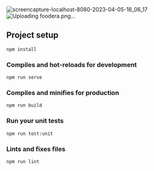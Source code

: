 ![screencapture-localhost-8080-2023-04-05-18_06_17](https://user-images.githubusercontent.com/38477281/230140759-b6f1b963-a8d0-40e7-b4b7-89ef1372a8a9.png)
![Uploading foodera.png…]()

## Project setup
```
npm install
```

### Compiles and hot-reloads for development
```
npm run serve
```

### Compiles and minifies for production
```
npm run build
```

### Run your unit tests
```
npm run test:unit
```

### Lints and fixes files
```
npm run lint
```
